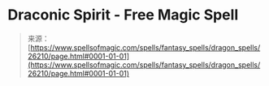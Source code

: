 <!--yml
category: 未分类
date: 2024-06-12 19:13:56
-->

# Draconic Spirit - Free Magic Spell

> 来源：[https://www.spellsofmagic.com/spells/fantasy_spells/dragon_spells/26210/page.html#0001-01-01](https://www.spellsofmagic.com/spells/fantasy_spells/dragon_spells/26210/page.html#0001-01-01)